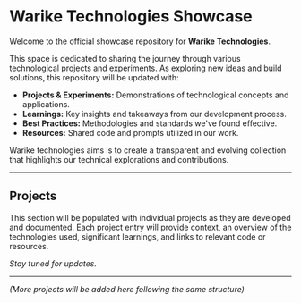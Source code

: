 # Warike Technologies Showcase

Welcome to the official showcase repository for **Warike Technologies**.

This space is dedicated to sharing the journey through various technological projects and experiments. As exploring new ideas and build solutions, this repository will be updated with:

* **Projects & Experiments:** Demonstrations of technological concepts and applications.
* **Learnings:** Key insights and takeaways from our development process.
* **Best Practices:** Methodologies and standards we've found effective.
* **Resources:** Shared code and prompts utilized in our work.

Warike technologies aims is to create a transparent and evolving collection that highlights our technical explorations and contributions.

---

## Projects

This section will be populated with individual projects as they are developed and documented. Each project entry will provide context, an overview of the technologies used, significant learnings, and links to relevant code or resources.

*Stay tuned for updates.*


---

*(More projects will be added here following the same structure)*